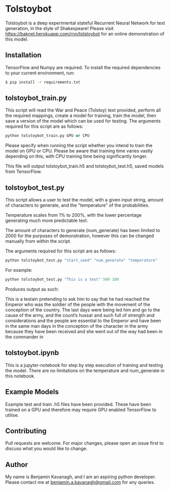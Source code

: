# Tolstoybot

Tolstoybot is a deep experimental stateful Recurrent Neural Network for text generation, in the style of Shakespeare! Please visit <https://baknet.herokuapp.com/rnn/tolstoybot> for an online demonstration of this model. 

## Installation

TensorFlow and Numpy are required. To install the required dependencies to your current environment, run:

```bash
$ pip install -r requirements.txt
```

## tolstoybot_train.py

This script will read the War and Peace (Tolstoy) text provided, perform all the required mappings, create a model for training, train the model, then save a version of the model which can be used for testing. The arguments required for this script are as follows:

```python
python tolstoybot_train.py GPU or CPU
```

Please specify when running the script whether you intend to train the model on GPU or CPU. Please be aware that training time varies vastly depending on this, with CPU training time being significantly longer.

This file will output tolstoybot_train.h5 and tolstoybot_test.h5, saved models from TensorFlow.

## tolstoybot_test.py

This script allows a user to test the model, with a given input string, amount of characters to generate, and the "temperature" of the probabilities. 

Temperature scales from 1% to 200%, with the lower percentage generating much more predictable text.  

The amount of characters to generate (num_generate) has been limited to 2000 for the purposes of demonstration, however this can be changed manually from within the script.  

The arguments required for this script are as follows:

```python
python tolstoybot_test.py "start_seed" "num_generate" "temperature"
```
For example:
```python
python tolstoybot_test.py "This is a test" 500 100
```
Produces output as such:

This is a testain pretending to ask him to say that he had reached the
Emperor who was the soldier of the people with the movement of the conception of
the country. The last days were being led him and go to the cause of the
army, and the count’s hussar and such full of strength and considerations and
the people are essential to the Emperor and have been in the same man days in the
conception of the character in the army because they have been
received and she went out of the way had been in the commander in


## tolstoybot.ipynb

This is a jupyter-notebook for step by step execution of training and testing the model. There are no limitations on the temperature and num_generate in this notebook.

## Example Models

Example test and train .h5 files have been provided. These have been trained on a GPU and therefore may require GPU enabled TensorFlow to utilise.

## Contributing
Pull requests are welcome. For major changes, please open an issue first to discuss what you would like to change.

## Author
My name is Benjamin Kavanagh, and I am an aspiring python developer. Please contact me at benjamin.a.kavanagh@gmail.com for any queries. 